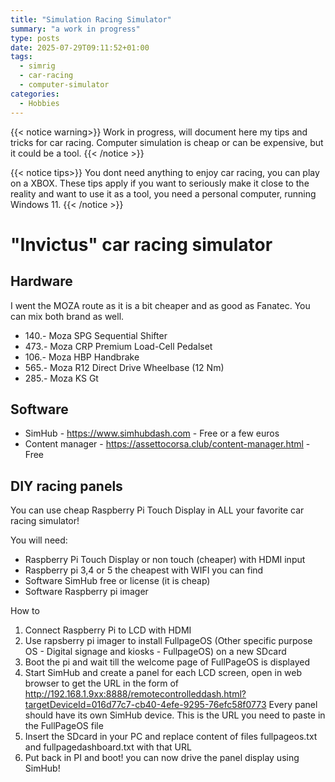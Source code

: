 ```yaml
---
title: "Simulation Racing Simulator"
summary: "a work in progress"
type: posts
date: 2025-07-29T09:11:52+01:00
tags:
  - simrig
  - car-racing
  - computer-simulator
categories:
  - Hobbies
---
```

{{< notice warning>}}
Work in progress, will document here my tips and tricks for car racing. 
Computer simulation is cheap or can be expensive, but it could be a tool. 
{{< /notice >}}

{{< notice tips>}}
You dont need anything to enjoy car racing, you can play on a XBOX. 
These tips apply if you want to seriously make it close to the reality and want to use it as a tool, you need a personal computer, running Windows 11.
{{< /notice >}}

# "Invictus" car racing simulator

## Hardware
I went the MOZA route as it is a bit cheaper and as good as Fanatec. You can mix both brand as well.

* 140.- Moza SPG Sequential Shifter
* 473.- Moza CRP Premium Load-Cell Pedalset
* 106.- Moza HBP Handbrake
* 565.- Moza R12 Direct Drive Wheelbase (12 Nm)
* 285.- Moza KS Gt

## Software 
* SimHub - https://www.simhubdash.com - Free or a few euros
* Content manager - https://assettocorsa.club/content-manager.html - Free

## DIY racing panels
You can use cheap Raspberry Pi Touch Display in ALL your favorite car racing simulator!

You will need:
- Raspberry Pi Touch Display or non touch (cheaper) with HDMI input
- Raspberry pi 3,4 or 5 the cheapest with WIFI you can find
- Software SimHub free or license (it is cheap)
- Software Raspberry pi imager 

How to
1. Connect Raspberry Pi to LCD with HDMI
2. Use rapsberry pi imager to install FullpageOS (Other specific purpose OS - Digital signage and kiosks - FullpageOS) on a new SDcard
3. Boot the pi and wait till the welcome page of FullPageOS is displayed
4. Start SimHub and create a panel for each LCD screen, open in web browser to get the URL in the form of 
http://192.168.1.9xx:8888/remotecontrolleddash.html?targetDeviceId=016d77c7-cb40-4efe-9295-76efc58f0773
Every panel should have its own SimHub device.
This is the URL you need to paste in the FullPageOS file
3. Insert the SDcard in your PC and replace content of files fullpageos.txt and fullpagedashboard.txt with that URL
5. Put back in PI and boot!
you can now drive the panel display using SimHub!
